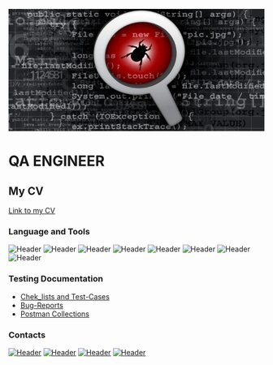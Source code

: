 [![Header](https://github.com/RuslanLost/RuslanLost/blob/main/assets/software-bug-web.png)](https://github.com/RuslanLost)
# QA ENGINEER

## My CV
[Link to my CV](https://disk.yandex.ru/)


### Language and Tools
![Header](https://img.shields.io/badge/Jira-090909?style=for-the-badge&logo=jira&logoColor=136be1)
![Header](https://img.shields.io/badge/Postman-090909?style=for-the-badge&logo=postman&logoColor=f76935)
![Header](https://img.shields.io/badge/Github-090909?style=for-the-badge&logo=github&logoColor=8cc4d7)
![Header](https://img.shields.io/badge/MySQL-090909?style=for-the-badge&logo=mysql&logoColor=00618a)
![Header](https://img.shields.io/badge/DevTools-090909?style=for-the-badge&logo=googlechrome&logoColor=2674f2)
![Header](https://img.shields.io/badge/TestRail-090909?style=for-the-badge&logo=&logoColor=71b556)
![Header](https://img.shields.io/badge/CharlesProxy-090909?style=for-the-badge&logo=charlesproxy&logoColor=8cc4d7)
![Header](https://img.shields.io/badge/Python-090909?style=for-the-badge&logo=Python&logoColor=8cc4d7)
### Testing Documentation


- [Chek_lists and Test-Cases](https://disk.yandex.ru/d/3U3cuOHkj45usw)
- [Bug-Reports](https://disk.yandex.ru/d/GGwLaN0KrSzwUA)
- [Postman Collections](https://disk.yandex.ru/d/6-jUSJ20xlvLKA)

### Contacts

[![Header](https://img.shields.io/badge/Telegram-090909?style=for-the-badge&logo=telegram&logoColor=31a5db)](https://t.me/Puehr)
[![Header](https://img.shields.io/badge/Linkedin-090909?style=for-the-badge&logo=linkedin&logoColor=0073b1)]()
[![Header](https://img.shields.io/badge/Email-090909?style=for-the-badge&logo=gmail&logoColor=0073b1)](mailto:gedkasper@icloud.com)
[![Header](https://img.shields.io/badge/Habr-090909?style=for-the-badge&logo=Habr&logoColor=0073b1)](https://career.habr.com/ruslan_lost)
